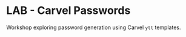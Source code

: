 LAB - Carvel Passwords
======================

Workshop exploring password generation using Carvel ``ytt`` templates.
